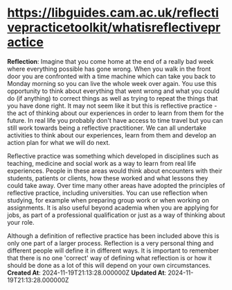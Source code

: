 # https://libguides.cam.ac.uk/reflectivepracticetoolkit/whatisreflectivepractice

**Reflection**: Imagine that you come home at the end of a really bad week where everything possible has gone wrong. When you walk in the front door you are confronted with a time machine which can take you back to Monday morning so you can live the whole week over again. You use this opportunity to think about everything that went wrong and what you could do (if anything) to correct things as well as trying to repeat the things that you have done right. It may not seem like it but this is reflective practice - the act of thinking about our experiences in order to learn from them for the future. In real life you probably don't have access to time travel but you can still work towards being a reflective practitioner. We can all undertake activities to think about our experiences, learn from them and develop an action plan for what we will do next.

Reflective practice was something which developed in disciplines such as teaching, medicine and social work as a way to learn from real life experiences. People in these areas would think about encounters with their students, patients or clients, how these worked and what lessons they could take away. Over time many other areas have adopted the principles of reflective practice, including universities. You can use reflection when studying, for example when preparing group work or when working on assignments. It is also useful beyond academia when you are applying for jobs, as part of a professional qualification or just as a way of thinking about your role.

Although a definition of reflective practice has been included above this is only one part of a larger process. Reflection is a very personal thing and different people will define it in different ways. It is important to remember that there is no one 'correct' way of defining what reflection is or how it should be done as a lot of this will depend on your own circumstances.
**Created At**: 2024-11-19T21:13:28.000000Z
**Updated At**: 2024-11-19T21:13:28.000000Z
